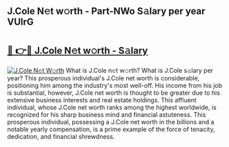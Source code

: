 ## J.Cole N𝚎t w𝚘rth - Part-NWo S𝚊lary per year VUlrG

# <h2><a href="http://gc2twz.nevu.top/?p=J.Cole">🔗 👉🔴 J.Cole N𝚎t w𝚘rth - S𝚊lary</a></h2>

[![J.Cole N𝚎t W𝚘rth](https://i.imgur.com/Oavwk0R.jpeg)](http://gc2twz.nevu.top/?p=J.Cole)
What is J.Cole n𝚎t w𝚘rth? What is J.Cole s𝚊lary per year?
This prosperous individual's J.Cole net worth is considerable, positioning him among the industry's most well-off. His income from his job is substantial, however, J.Cole net worth is thought to be greater due to his extensive business interests and real estate holdings. This affluent individual, whose J.Cole net worth ranks among the highest worldwide, is recognized for his sharp business mind and financial astuteness. This prosperous individual, possessing a J.Cole net worth in the billions and a notable yearly compensation, is a prime example of the force of tenacity, dedication, and financial shrewdness.
